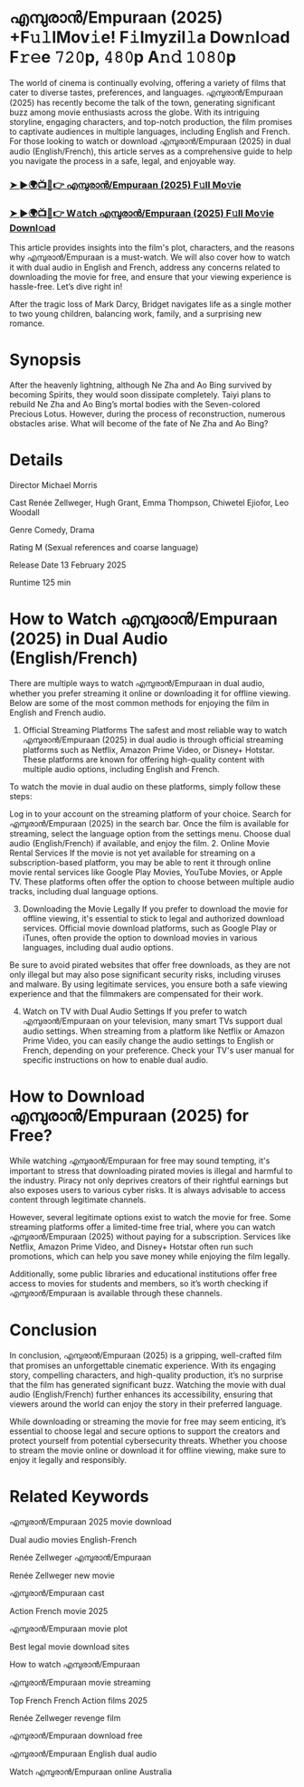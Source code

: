 #  എമ്പുരാൻ/Empuraan (2025) +F𝚞𝚕lMov𝚒e! F𝚒lmyzil𝚕a Dow𝚗l𝚘ad F𝚛𝚎e 𝟽𝟸𝟶p, 𝟺𝟾𝟶p A𝚗𝚍 𝟷𝟶𝟾𝟶p

The world of cinema is continually evolving, offering a variety of films that cater to diverse tastes, preferences, and languages. എമ്പുരാൻ/Empuraan (2025) has recently become the talk of the town, generating significant buzz among movie enthusiasts across the globe. With its intriguing storyline, engaging characters, and top-notch production, the film promises to captivate audiences in multiple languages, including English and French. For those looking to watch or download എമ്പുരാൻ/Empuraan (2025) in dual audio (English/French), this article serves as a comprehensive guide to help you navigate the process in a safe, legal, and enjoyable way.

### [➤ ►🌍📺📱👉 എമ്പുരാൻ/Empuraan (2025) F𝚞ll Mo𝚟ie](https://t.co/2Z9t1nFtft)

### [➤ ►🌍📺📱👉 W𝚊tch എമ്പുരാൻ/Empuraan (2025) F𝚞ll Mo𝚟ie Downl𝚘ad](https://t.co/2Z9t1nFtft)

This article provides insights into the film's plot, characters, and the reasons why എമ്പുരാൻ/Empuraan is a must-watch. We will also cover how to watch it with dual audio in English and French, address any concerns related to downloading the movie for free, and ensure that your viewing experience is hassle-free. Let’s dive right in!

After the tragic loss of Mark Darcy, Bridget navigates life as a single mother to two young children, balancing work, family, and a surprising new romance.

# Synopsis
After the heavenly lightning, although Ne Zha and Ao Bing survived by becoming Spirits, they would soon dissipate completely. Taiyi plans to rebuild Ne Zha and Ao Bing’s mortal bodies with the Seven-colored Precious Lotus. However, during the process of reconstruction, numerous obstacles arise. What will become of the fate of Ne Zha and Ao Bing?

# Details
Director Michael Morris

Cast Renée Zellweger, Hugh Grant, Emma Thompson, Chiwetel Ejiofor, Leo Woodall

Genre Comedy, Drama

Rating M (Sexual references and coarse language)

Release Date 13 February 2025

Runtime 125 min

# How to Watch എമ്പുരാൻ/Empuraan (2025) in Dual Audio (English/French)
There are multiple ways to watch എമ്പുരാൻ/Empuraan in dual audio, whether you prefer streaming it online or downloading it for offline viewing. Below are some of the most common methods for enjoying the film in English and French audio.

1. Official Streaming Platforms
The safest and most reliable way to watch എമ്പുരാൻ/Empuraan (2025) in dual audio is through official streaming platforms such as Netflix, Amazon Prime Video, or Disney+ Hotstar. These platforms are known for offering high-quality content with multiple audio options, including English and French.

To watch the movie in dual audio on these platforms, simply follow these steps:

Log in to your account on the streaming platform of your choice.
Search for എമ്പുരാൻ/Empuraan (2025) in the search bar.
Once the film is available for streaming, select the language option from the settings menu.
Choose dual audio (English/French) if available, and enjoy the film.
2. Online Movie Rental Services
If the movie is not yet available for streaming on a subscription-based platform, you may be able to rent it through online movie rental services like Google Play Movies, YouTube Movies, or Apple TV. These platforms often offer the option to choose between multiple audio tracks, including dual language options.

3. Downloading the Movie Legally
If you prefer to download the movie for offline viewing, it's essential to stick to legal and authorized download services. Official movie download platforms, such as Google Play or iTunes, often provide the option to download movies in various languages, including dual audio options.

Be sure to avoid pirated websites that offer free downloads, as they are not only illegal but may also pose significant security risks, including viruses and malware. By using legitimate services, you ensure both a safe viewing experience and that the filmmakers are compensated for their work.

4. Watch on TV with Dual Audio Settings
If you prefer to watch എമ്പുരാൻ/Empuraan on your television, many smart TVs support dual audio settings. When streaming from a platform like Netflix or Amazon Prime Video, you can easily change the audio settings to English or French, depending on your preference. Check your TV's user manual for specific instructions on how to enable dual audio.

# How to Download എമ്പുരാൻ/Empuraan (2025) for Free?
While watching എമ്പുരാൻ/Empuraan for free may sound tempting, it's important to stress that downloading pirated movies is illegal and harmful to the industry. Piracy not only deprives creators of their rightful earnings but also exposes users to various cyber risks. It is always advisable to access content through legitimate channels.

However, several legitimate options exist to watch the movie for free. Some streaming platforms offer a limited-time free trial, where you can watch എമ്പുരാൻ/Empuraan (2025) without paying for a subscription. Services like Netflix, Amazon Prime Video, and Disney+ Hotstar often run such promotions, which can help you save money while enjoying the film legally.

Additionally, some public libraries and educational institutions offer free access to movies for students and members, so it’s worth checking if എമ്പുരാൻ/Empuraan is available through these channels.

# Conclusion
In conclusion, എമ്പുരാൻ/Empuraan (2025) is a gripping, well-crafted film that promises an unforgettable cinematic experience. With its engaging story, compelling characters, and high-quality production, it’s no surprise that the film has generated significant buzz. Watching the movie with dual audio (English/French) further enhances its accessibility, ensuring that viewers around the world can enjoy the story in their preferred language.

While downloading or streaming the movie for free may seem enticing, it’s essential to choose legal and secure options to support the creators and protect yourself from potential cybersecurity threats. Whether you choose to stream the movie online or download it for offline viewing, make sure to enjoy it legally and responsibly.

# Related Keywords
എമ്പുരാൻ/Empuraan 2025 movie download

Dual audio movies English-French

Renée Zellweger എമ്പുരാൻ/Empuraan

Renée Zellweger new movie

എമ്പുരാൻ/Empuraan cast

Action French movie 2025

എമ്പുരാൻ/Empuraan movie plot

Best legal movie download sites

How to watch എമ്പുരാൻ/Empuraan

എമ്പുരാൻ/Empuraan movie streaming

Top French French Action films 2025

Renée Zellweger revenge film

എമ്പുരാൻ/Empuraan download free

എമ്പുരാൻ/Empuraan English dual audio

Watch എമ്പുരാൻ/Empuraan online Australia
